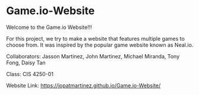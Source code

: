 # Game.io-Website

Welcome to the Game.io Website!!!

For this project, we try to make a website that features multiple games to choose from.
It was inspired by the popular game website known as Neal.io.

Collaborators: Jasson Martinez, John Martinez, Michael Miranda, Tony Fong, Daisy Tan

Class: CIS 4250-01

Website Link: https://jopatmartinez.github.io/Game.io-Website/
